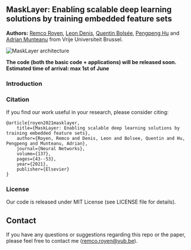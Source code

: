 ## MaskLayer: Enabling scalable deep learning solutions by training embedded feature sets
**Authors:** <a href="https://www.linkedin.com/in/remcoroyen/" target="_blank">Remco Royen</a>, <a href="http://www.etrovub.be/LeonDenis" target="_blank">Leon Denis</a>, <a href="http://www.etrovub.be/qbolsee" target="_blank">Quentin Bolsée</a>, <a href="http://www.etrovub.be/phu" target="_blank">Pengpeng Hu</a> and <a href="http://www.etrovub.be/AdrianMunteanu" target="_blank">Adrian Munteanu</a> from Vrije Universiteit Brussel.

![MaskLayer architecture](https://github.com/remcoroyen/MaskLayer/tree/main/paper_figs/masklayer_arch.png)

**The code (both the basic code + applications) will be released soon. Estimated time of arrival: max 1st of June**

### Introduction

### Citation
If you find our work useful in your research, please consider citing:

	@article{royen2021masklayer,
		title={MaskLayer: Enabling scalable deep learning solutions by training embedded feature sets},
		author={Royen, Remco and Denis, Leon and Bolsee, Quentin and Hu, Pengpeng and Munteanu, Adrian},
		journal={Neural Networks},
		volume={137},
		pages={43--53},
		year={2021},
		publisher={Elsevier}
	}
	
### License
Our code is released under MIT License (see LICENSE file for details).

## Contact
If you have any questions or suggestions regarding this repo or the paper, please feel free to contact me (remco.royen@vub.be).